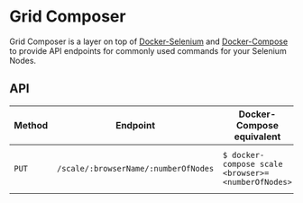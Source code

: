 # Grid Composer
Grid Composer is a layer on top of [Docker-Selenium](https://github.com/SeleniumHQ/docker-selenium) and [Docker-Compose](https://docs.docker.com/compose/) to provide API endpoints for commonly used commands for your Selenium Nodes.


## API
| Method | Endpoint | Docker-Compose equivalent | Description |
| ---- | ----------- | ----------- | ----------- |
| `PUT` | `/scale/:browserName/:numberOfNodes` | `$ docker-compose scale <browser>=<numberOfNodes>` | Scale up a specific browser node |

